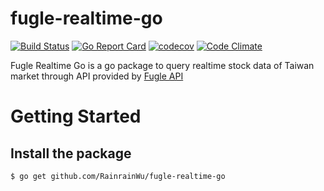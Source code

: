 # fugle-realtime-go

[![Build Status](https://circleci.com/gh/RainrainWu/fugle-realtime-go.svg?style=shield)](https://app.circleci.com/pipelines/github/RainrainWu/fugle-realtime-go)
[![Go Report Card](https://goreportcard.com/badge/github.com/RainrainWu/fugle-realtime-go)](https://goreportcard.com/report/github.com/RainrainWu/fugle-realtime-go)
[![codecov](https://codecov.io/gh/RainrainWu/fugle-realtime-go/branch/main/graph/badge.svg?token=4E4PS8S4TX)](https://codecov.io/gh/RainrainWu/fugle-realtime-go)
[![Code Climate](https://codeclimate.com/github/RainrainWu/fugle-realtime-go/badges/gpa.svg)](https://codeclimate.com/github/RainrainWu/fugle-realtime-go)

Fugle Realtime Go is a go package to query realtime stock data of Taiwan market through API provided by [Fugle API](https://developer.fugle.tw/)

# Getting Started

## Install the package
```bash
$ go get github.com/RainrainWu/fugle-realtime-go
```
